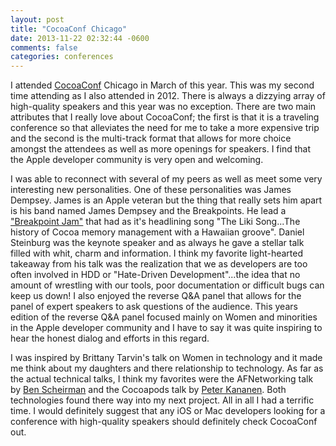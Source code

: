 ```yaml
---
layout: post
title: "CocoaConf Chicago"
date: 2013-11-22 02:32:44 -0600
comments: false
categories: conferences
---
```


I attended <a href="http://cocoaconf.com/">CocoaConf</a> Chicago in March of this year. This was my second time attending as I also attended in 2012. There is always a dizzying array of high-quality speakers and this year was no exception. There are two main attributes that I really love about CocoaConf; the first is that it is a traveling conference so that alleviates the need for me to take a more expensive trip and the second is the multi-track format that allows for more choice amongst the attendees as well as more openings for speakers. I find that the Apple developer community is very open and welcoming.

I was able to reconnect with several of my peers as well as meet some very interesting new personalities. One of these personalities was James Dempsey. James is an Apple veteran but the thing that really sets him apart is his band named James Dempsey and the Breakpoints. He lead a <a href="http://jamesdempsey.net/2013/03/14/chicago-breakpoint-jam-recap/">"Breakpoint Jam"</a> that had as it's headlining song "The Liki Song...The history of Cocoa memory management with a Hawaiian groove". Daniel Steinburg was the keynote speaker and as always he gave a stellar talk filled with whit, charm and information. I think my favorite light-hearted takeaway from his talk was the realization that we as developers are too often involved in HDD or "Hate-Driven Development"...the idea that no amount of wrestling with our tools, poor documentation or difficult bugs can keep us down! I also enjoyed the reverse Q&amp;A panel that allows for the panel of expert speakers to ask questions of the audience. This years edition of the reverse Q&amp;A panel focused mainly on Women and minorities in the Apple developer community and I have to say it was quite inspiring to hear the honest dialog and efforts in this regard.

I was inspired by Brittany Tarvin's talk on Women in technology and it made me think about my daughters and there relationship to technology. As far as the actual technical talks, I think my favorites were the AFNetworking talk by <a href="http://cocoaconf.com/conference/speakerDetails/63?confId=8">Ben Scheirman</a> and the Cocoapods talk by <a href="http://cocoaconf.com/conference/speakerDetails/89?confId=8">Peter Kananen</a>. Both technologies found there way into my next project. All in all I had a terrific time. I would definitely suggest that any iOS or Mac developers looking for a conference with high-quality speakers should definitely check CocoaConf out.